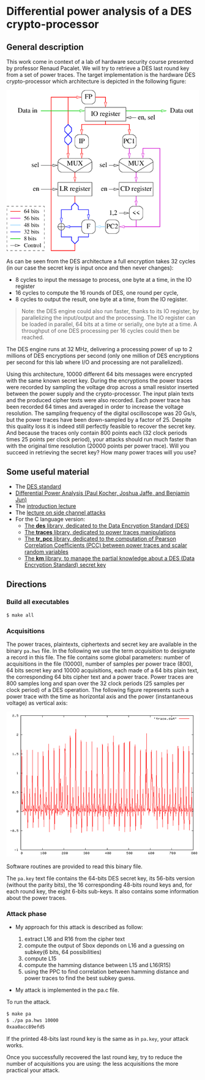 
# Differential power analysis of a DES crypto-processor


## General description

This work come in context of a lab of hardware security course presented by professor Renaud Pacalet. We will try to retrieve a DES last round key from a set of power traces. The target implementation is the hardware DES crypto-processor which architecture is depicted in the following figure:

![DES architecture]

As can be seen from the DES architecture a full encryption takes 32 cycles (in our case the secret key is input once and then never changes):

* 8 cycles to input the message to process, one byte at a time, in the IO register
* 16 cycles to compute the 16 rounds of DES, one round per cycle,
* 8 cycles to output the result, one byte at a time, from the IO register.

> Note: the DES engine could also run faster, thanks to its IO register, by parallelizing the input/output and the processing. The IO register can be loaded in parallel, 64 bits at a time or serially, one byte at a time. A throughput of one DES processing per 16 cycles could then be reached.

The DES engine runs at 32 MHz, delivering a processing power of up to 2 millions of DES encryptions per second (only one million of DES encryptions per second for this lab where I/O and processing are not parallelized).

Using this architecture, 10000 different 64 bits messages were encrypted with the same known secret key. During the encryptions the power traces were recorded by sampling the voltage drop across a small resistor inserted between the power supply and the crypto-processor. The input plain texts and the produced cipher texts were also recorded. Each power trace has been recorded 64 times and averaged in order to increase the voltage resolution. The sampling frequency of the digital oscilloscope was 20 Gs/s, but the power traces have been down-sampled by a factor of 25. Despite this quality loss it is indeed still perfectly feasible to recover the secret key. And because the traces only contain 800 points each (32 clock periods times 25 points per clock period), your attacks should run much faster than with the original time resolution (20000 points per power trace). Will you succeed in retrieving the secret key? How many power traces will you use?

## Some useful material

* The [DES standard]
* [Differential Power Analysis (Paul Kocher, Joshua Jaffe, and Benjamin Jun)]
* The [introduction lecture]
* The [lecture on side channel attacks]
* For the C language version:
    * [The **des** library, dedicated to the Data Encryption Standard (DES)][DES C library]
    * [The **traces** library, dedicated to power traces manipulations][traces C library]
    * [The **tr\_pcc** library, dedicated to the computation of Pearson Correlation Coefficients (PCC) between power traces and scalar random variables][tr_pcc C library]
    * [The **km** library, to manage the partial knowledge about a DES (Data Encryption Standard) secret key][km C library]

## Directions

### Build all executables

```bash
$ make all
```

### Acquisitions

The power traces, plaintexts, ciphertexts and secret key are available in the binary `pa.hws` file. In the following we use the term _acquisition_ to designate a record in this file. The file contains some global parameters: number of acquisitions in the file (10000), number of samples per power trace (800), 64 bits secret key and 10000 acquisitions, each made of a 64 bits plain text, the corresponding 64 bits cipher text and a power trace. Power traces are 800 samples long and span over the 32 clock periods (25 samples per clock period) of a DES operation. The following figure represents such a power trace with the time as horizontal axis and the power (instantaneous voltage) as vertical axis:

![A power trace]

Software routines are provided to read this binary file.

The `pa.key` text file contains the 64-bits DES secret key, its 56-bits version (without the parity bits), the 16 corresponding 48-bits round keys and, for each round key, the eight 6-bits sub-keys. It also contains some information about the power traces.

### Attack phase

* My approach for this attack is described as follow:
  1. extract L16 and R16 from the cipher text
  2. compute the output of Sbox deponds on L16 and a guessing on subkey(6 bits, 64 possibilities)
  3. compute L15 
  4. compute the hamming distance between L15 and L16(R15)  
  5. using the PPC to find correlation between hamming distance and power traces to find the best subkey guess.

* My attack is implemented in the pa.c file.

To run the attack.

```bash
$ make pa
$ ./pa pa.hws 10000
0xaa0acc89efd5
```


If the printed 48-bits last round key is the same as in `pa.key`, your attack works.

Once you successfully recovered the last round key, try to reduce the number of acquisitions you are using: the less acquisitions the more practical your attack.



[initial setup]: https://gitlab.eurecom.fr/renaud.pacalet/hwsec#gitlab-and-git-set-up
[DES standard]: ../doc/des.pdf
[A power trace]: ../doc/trace.png
[provided table]: ../doc/des_pa_table.pdf
[DES architecture]: ../doc/des_architecture.png
[Differential Power Analysis (Paul Kocher, Joshua Jaffe, and Benjamin Jun)]: https://42xtjqm0qj0382ac91ye9exr-wpengine.netdna-ssl.com/wp-content/uploads/2015/08/DPA.pdf
[introduction lecture]: http://soc.eurecom.fr/HWSec/lectures/introduction/main.pdf
[lecture on side channel attacks]: http://soc.eurecom.fr/HWSec/lectures/side_channels/main.pdf
[DES C library]: http://soc.eurecom.fr/HWSec/doc/pa/C/des_8h.html
[traces C library]: http://soc.eurecom.fr/HWSec/doc/pa/C/traces_8h.html
[tr_pcc C library]: http://soc.eurecom.fr/HWSec/doc/pa/C/tr__pcc_8h.html
[km C library]: http://soc.eurecom.fr/HWSec/doc/pa/C/km_8h.html
[DES python library]: http://soc.eurecom.fr/HWSec/doc/pa/python/des.html
[traces python library]: http://soc.eurecom.fr/HWSec/doc/pa/python/traces.html
[tr_pcc python library]: http://soc.eurecom.fr/HWSec/doc/pa/python/tr_pcc.html
[km python library]: http://soc.eurecom.fr/HWSec/doc/pa/python/km.html
[Hall of Fame]: http://soc.eurecom.fr/HWSec/hf_pa.html
